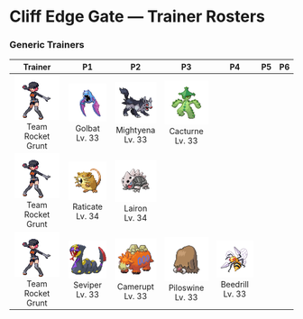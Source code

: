 # Cliff Edge Gate — Trainer Rosters

### Generic Trainers

| Trainer | P1 | P2 | P3 | P4 | P5 | P6 |
|:-------:|:--:|:--:|:--:|:--:|:--:|:--:|
| ![Team Rocket Grunt](../../assets/trainers/rocket_grunt.png "Team Rocket Grunt")<br>Team Rocket Grunt | ![Golbat](../../assets/sprites/golbat/front.gif "Golbat: It can drink more than 10 ounces of blood at once. If it has too much, it gets heavy and flies clumsily.")<br>Golbat<br>Lv. 33 | ![Mightyena](../../assets/sprites/mightyena/front.gif "Mightyena: It chases down prey in a pack of around ten. They defeat foes with perfectly coordinated teamwork.")<br>Mightyena<br>Lv. 33 | ![Cacturne](../../assets/sprites/cacturne/front.gif "Cacturne: Packs of them follow travelers through the desert until the travelers can no longer move.")<br>Cacturne<br>Lv. 33 |
| ![Team Rocket Grunt](../../assets/trainers/rocket_grunt.png "Team Rocket Grunt")<br>Team Rocket Grunt | ![Raticate](../../assets/sprites/raticate/front.gif "Raticate: Its whiskers help it to maintain balance. Its fangs never stop growing, so it gnaws to pare them down.")<br>Raticate<br>Lv. 34 | ![Lairon](../../assets/sprites/lairon/front.gif "Lairon: It loves iron ore. Groups of them fight for territory by bashing one another with their steel bodies.")<br>Lairon<br>Lv. 34 |
| ![Team Rocket Grunt](../../assets/trainers/rocket_grunt.png "Team Rocket Grunt")<br>Team Rocket Grunt | ![Seviper](../../assets/sprites/seviper/front.gif "Seviper: In battle, it uses its bladed tail to counter any ZANGOOSE. It secretes a deadly venom in its tail.")<br>Seviper<br>Lv. 33 | ![Camerupt](../../assets/sprites/camerupt/front.gif "Camerupt: It lives in the crater of a volcano. It is well known that the humps on its back erupt every 10 years.")<br>Camerupt<br>Lv. 33 | ![Piloswine](../../assets/sprites/piloswine/front.gif "Piloswine: If it charges at an enemy, the hairs on its back stand up straight. It is very sensitive to sound.")<br>Piloswine<br>Lv. 33 | ![Beedrill](../../assets/sprites/beedrill/front.gif "Beedrill: It has three poison barbs. The barb on its tail secretes the most powerful poison.")<br>Beedrill<br>Lv. 33 |

